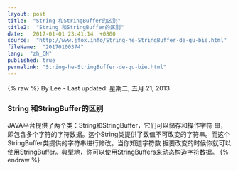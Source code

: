 ```yaml
---
layout: post
title:  "String 和StringBuffer的区别"
title2:  "String 和StringBuffer的区别"
date:   2017-01-01 23:41:14  +0800
source:  "http://www.jfox.info/String-he-StringBuffer-de-qu-bie.html"
fileName:  "20170100374"
lang:  "zh_CN"
published: true
permalink: "String-he-StringBuffer-de-qu-bie.html"
---
```

{% raw %}
By Lee - Last updated: 星期二, 五月 21, 2013

### String 和StringBuffer的区别

JAVA平台提供了两个类：String和StringBuffer，它们可以储存和操作字符 串，即包含多个字符的字符数据。这个String类提供了数值不可改变的字符串。而这个StringBuffer类提供的字符串进行修改。当你知道字符数 据要改变的时候你就可以使用StringBuffer。典型地，你可以使用StringBuffers来动态构造字符数据。
{% endraw %}